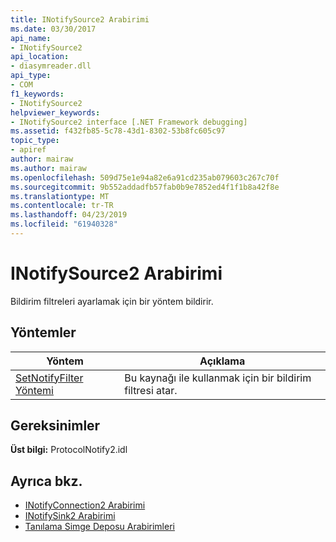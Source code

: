 ```yaml
---
title: INotifySource2 Arabirimi
ms.date: 03/30/2017
api_name:
- INotifySource2
api_location:
- diasymreader.dll
api_type:
- COM
f1_keywords:
- INotifySource2
helpviewer_keywords:
- INotifySource2 interface [.NET Framework debugging]
ms.assetid: f432fb85-5c78-43d1-8302-53b8fc605c97
topic_type:
- apiref
author: mairaw
ms.author: mairaw
ms.openlocfilehash: 509d75e1e94a82e6a91cd235ab079603c267c70f
ms.sourcegitcommit: 9b552addadfb57fab0b9e7852ed4f1f1b8a42f8e
ms.translationtype: MT
ms.contentlocale: tr-TR
ms.lasthandoff: 04/23/2019
ms.locfileid: "61940328"
---
```

# <a name="inotifysource2-interface"></a>INotifySource2 Arabirimi
Bildirim filtreleri ayarlamak için bir yöntem bildirir.  
  
## <a name="methods"></a>Yöntemler  
  
|Yöntem|Açıklama|  
|------------|-----------------|  
|[SetNotifyFilter Yöntemi](../../../../docs/framework/unmanaged-api/diagnostics/inotifysource2-setnotifyfilter-method.md)|Bu kaynağı ile kullanmak için bir bildirim filtresi atar.|  
  
## <a name="requirements"></a>Gereksinimler  
 **Üst bilgi:** ProtocolNotify2.idl  
  
## <a name="see-also"></a>Ayrıca bkz.

- [INotifyConnection2 Arabirimi](../../../../docs/framework/unmanaged-api/diagnostics/inotifyconnection2-interface.md)
- [INotifySink2 Arabirimi](../../../../docs/framework/unmanaged-api/diagnostics/inotifysink2-interface.md)
- [Tanılama Simge Deposu Arabirimleri](../../../../docs/framework/unmanaged-api/diagnostics/diagnostics-symbol-store-interfaces.md)
